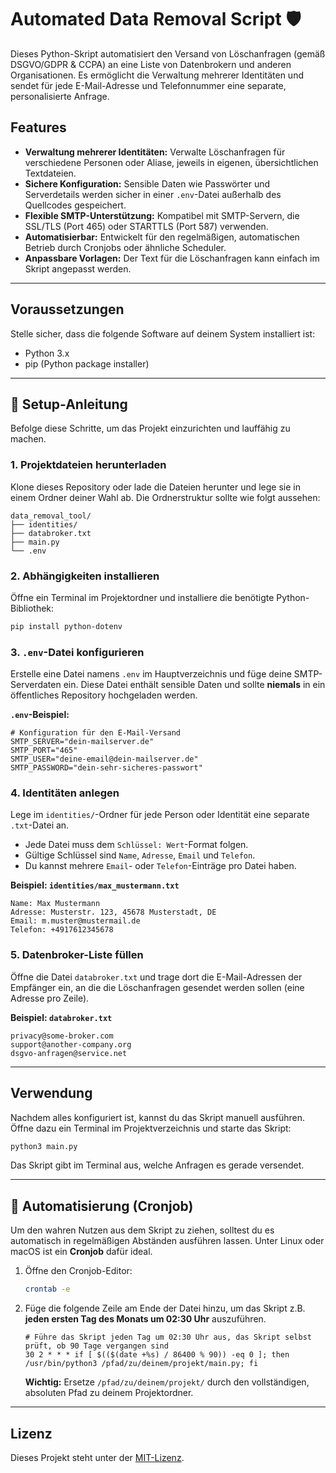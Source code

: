 # Automated Data Removal Script 🛡️

Dieses Python-Skript automatisiert den Versand von Löschanfragen (gemäß DSGVO/GDPR & CCPA) an eine Liste von Datenbrokern und anderen Organisationen. Es ermöglicht die Verwaltung mehrerer Identitäten und sendet für jede E-Mail-Adresse und Telefonnummer eine separate, personalisierte Anfrage.

## Features

  * **Verwaltung mehrerer Identitäten:** Verwalte Löschanfragen für verschiedene Personen oder Aliase, jeweils in eigenen, übersichtlichen Textdateien.
  * **Sichere Konfiguration:** Sensible Daten wie Passwörter und Serverdetails werden sicher in einer `.env`-Datei außerhalb des Quellcodes gespeichert.
  * **Flexible SMTP-Unterstützung:** Kompatibel mit SMTP-Servern, die SSL/TLS (Port 465) oder STARTTLS (Port 587) verwenden.
  * **Automatisierbar:** Entwickelt für den regelmäßigen, automatischen Betrieb durch Cronjobs oder ähnliche Scheduler.
  * **Anpassbare Vorlagen:** Der Text für die Löschanfragen kann einfach im Skript angepasst werden.

-----

## Voraussetzungen

Stelle sicher, dass die folgende Software auf deinem System installiert ist:

  * Python 3.x
  * pip (Python package installer)

-----

## 🚀 Setup-Anleitung

Befolge diese Schritte, um das Projekt einzurichten und lauffähig zu machen.

### 1\. Projektdateien herunterladen

Klone dieses Repository oder lade die Dateien herunter und lege sie in einem Ordner deiner Wahl ab. Die Ordnerstruktur sollte wie folgt aussehen:

```
data_removal_tool/
├── identities/
├── databroker.txt
├── main.py
└── .env
```

### 2\. Abhängigkeiten installieren

Öffne ein Terminal im Projektordner und installiere die benötigte Python-Bibliothek:

```bash
pip install python-dotenv
```

### 3\. `.env`-Datei konfigurieren

Erstelle eine Datei namens `.env` im Hauptverzeichnis und füge deine SMTP-Serverdaten ein. Diese Datei enthält sensible Daten und sollte **niemals** in ein öffentliches Repository hochgeladen werden.

**`.env`-Beispiel:**

```env
# Konfiguration für den E-Mail-Versand
SMTP_SERVER="dein-mailserver.de"
SMTP_PORT="465"
SMTP_USER="deine-email@dein-mailserver.de"
SMTP_PASSWORD="dein-sehr-sicheres-passwort"
```

### 4\. Identitäten anlegen

Lege im `identities/`-Ordner für jede Person oder Identität eine separate `.txt`-Datei an.

  * Jede Datei muss dem `Schlüssel: Wert`-Format folgen.
  * Gültige Schlüssel sind `Name`, `Adresse`, `Email` und `Telefon`.
  * Du kannst mehrere `Email`- oder `Telefon`-Einträge pro Datei haben.

**Beispiel: `identities/max_mustermann.txt`**

```
Name: Max Mustermann
Adresse: Musterstr. 123, 45678 Musterstadt, DE
Email: m.muster@mustermail.de
Telefon: +4917612345678
```

### 5\. Datenbroker-Liste füllen

Öffne die Datei `databroker.txt` und trage dort die E-Mail-Adressen der Empfänger ein, an die die Löschanfragen gesendet werden sollen (eine Adresse pro Zeile).

**Beispiel: `databroker.txt`**

```
privacy@some-broker.com
support@another-company.org
dsgvo-anfragen@service.net
```

-----

## Verwendung

Nachdem alles konfiguriert ist, kannst du das Skript manuell ausführen. Öffne dazu ein Terminal im Projektverzeichnis und starte das Skript:

```bash
python3 main.py
```

Das Skript gibt im Terminal aus, welche Anfragen es gerade versendet.

-----

## 🤖 Automatisierung (Cronjob)

Um den wahren Nutzen aus dem Skript zu ziehen, solltest du es automatisch in regelmäßigen Abständen ausführen lassen. Unter Linux oder macOS ist ein **Cronjob** dafür ideal.

1.  Öffne den Cronjob-Editor:

    ```bash
    crontab -e
    ```

2.  Füge die folgende Zeile am Ende der Datei hinzu, um das Skript z.B. **jeden ersten Tag des Monats um 02:30 Uhr** auszuführen.

    ```crontab
    # Führe das Skript jeden Tag um 02:30 Uhr aus, das Skript selbst prüft, ob 90 Tage vergangen sind
    30 2 * * * if [ $(($(date +%s) / 86400 % 90)) -eq 0 ]; then /usr/bin/python3 /pfad/zu/deinem/projekt/main.py; fi
    ```

    **Wichtig:** Ersetze `/pfad/zu/deinem/projekt/` durch den vollständigen, absoluten Pfad zu deinem Projektordner.

-----

## Lizenz

Dieses Projekt steht unter der [MIT-Lizenz](https://opensource.org/licenses/MIT).
